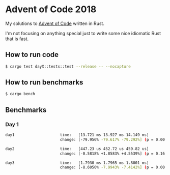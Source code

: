 # Advent of Code 2018 
My solutions to [Advent of Code](https://adventofcode.com/) written in Rust. 

I'm not focusing on anything special just to write some nice idiomatic Rust that is fast.

## How to run code
```bash
$ cargo test dayX::tests::test --release -- --nocapture
```

## How to run benchmarks
```bash
$ cargo bench
```

## Benchmarks

### Day 1
```bash
day1                    time:   [13.721 ms 13.927 ms 14.149 ms]                  
                        change: [-79.956% -79.617% -79.292%] (p = 0.00 < 0.05)

day2                    time:   [447.23 us 452.72 us 459.82 us]                 
                        change: [-0.5818% +1.8583% +4.5539%] (p = 0.16 > 0.05)

day3                    time:   [1.7930 ms 1.7965 ms 1.8001 ms]
                        change: [-8.6050% -7.9943% -7.4142%] (p = 0.00 < 0.05)
```
